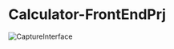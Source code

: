 # Calculator-FrontEndPrj

![CaptureInterface](https://user-images.githubusercontent.com/96413187/185851048-bb5d356d-7eb8-4d4d-95d8-2fe9b0b99a79.PNG)
